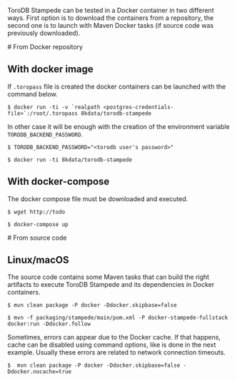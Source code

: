 ToroDB Stampede can be tested in a Docker container in two different ways. First option is to download the containers from a repository, the second one is to launch with Maven Docker tasks (if source code was previously downloaded).

# From Docker repository

## With docker image

If `.toropass` file is created the docker containers can be launched with the command below.

```no-highlight
$ docker run -ti -v `realpath <postgres-credentials-file>`:/root/.toropass 8kdata/torodb-stampede
```

In other case it will be enough with the creation of the environment variable `TORODB_BACKEND_PASSWORD`.

```no-highlight
$ TORODB_BACKEND_PASSWORD="<torodb user's password>"

$ docker run -ti 8kdata/torodb-stampede
```

## With docker-compose

The docker compose file must be downloaded and executed.

```
$ wget http://todo

$ docker-compose up
```

# From source code

## Linux/macOS

The source code contains some Maven tasks that can build the right artifacts to execute ToroDB Stampede and its dependencies in Docker containers.

```no-highlight
$ mvn clean package -P docker -Ddocker.skipbase=false

$ mvn -f packaging/stampede/main/pom.xml -P docker-stampede-fullstack docker:run -Ddocker.follow
```

Sometimes, errors can appear due to the Docker cache. If that happens, cache can be disabled using command options, like is done in the next example. Usually these errors are related to network connection timeouts.

```
$  mvn clean package -P docker -Ddocker.skipbase=false -Ddocker.nocache=true
```
